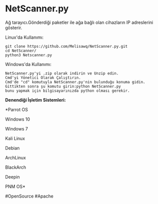 # NetScanner.py
Ağ tarayıcı.Gönderdiği paketler ile ağa bağlı olan cihazların IP adreslerini gösterir.

Linux'da Kullanımı:
```terminal
git clone https://github.com/Melisawq/NetScanner.py.git
cd NetScanner/
python3 Netscanner.py
```
Windows'da Kullanımı:
```terminal
NetScanner.py'yi .zip olarak indirin ve Unzip edin.
Cmd'yi Yönetici Olarak Çalıştırın.
Cmd'de "cd" komutuyla NetScanner.py'nin bulunduğu konuma gidin.
Gittikten sonra şu komutu girin:python NetScanner.py
bunu yapmak için bilgisayarınızda python olması gerekir.
```
**Denendiği İşletim Sistemleri:**

*Parrot OS

Windows 10

Windows 7

Kali Linux

Debian

ArchLinux

BlackArch

Deepin

PNM OS*

#OpenSource
#Apache
